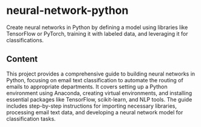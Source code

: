 # neural-network-python
Create neural networks in Python by defining a model using libraries like TensorFlow or PyTorch, training it with labeled data, and leveraging it for classifications.

## Content
This project provides a comprehensive guide to building neural networks in Python, focusing on email text classification to automate the routing of emails to appropriate departments. It covers setting up a Python environment using Anaconda, creating virtual environments, and installing essential packages like TensorFlow, scikit-learn, and NLP tools. The guide includes step-by-step instructions for importing necessary libraries, processing email text data, and developing a neural network model for classification tasks.
